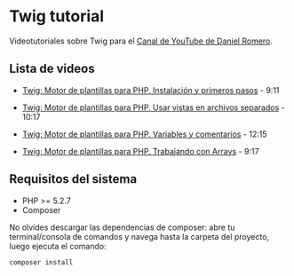 # Twig tutorial
Videotutoriales sobre Twig para el [Canal de YouTube de Daniel Romero](https://www.youtube.com/user/danielromeroauk?sub_confirmation=1).

## Lista de videos
- [Twig: Motor de plantillas para PHP. Instalación y primeros pasos](https://www.youtube.com/watch?v=op0CkC486IQ) - 9:11

- [Twig: Motor de plantillas para PHP. Usar vistas en archivos separados](https://www.youtube.com/watch?v=oLO9svaenq8) - 10:17

- [Twig: Motor de plantillas para PHP. Variables y comentarios](https://youtu.be/N1Dhyr6_ybE) - 12:15

- [Twig: Motor de plantillas para PHP. Trabajando con Arrays](https://youtu.be/z4sIxSgS0Ic) - 9:17



## Requisitos del sistema
- PHP >= 5.2.7
- Composer

No olvides descargar las dependencias de composer: abre tu terminal/consola de comandos y navega hasta la carpeta del proyecto, luego ejecuta el comando:
```
composer install
```
